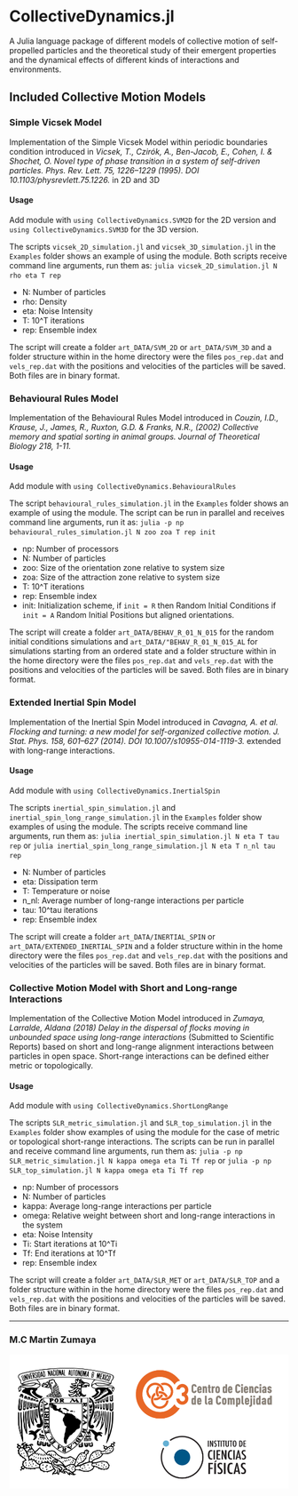 # CollectiveDynamics.jl

A Julia language package of different models of collective motion of self-propelled particles and the theoretical study of their emergent properties and the dynamical effects of different kinds of interactions and environments.

## Included Collective Motion Models

### Simple Vicsek Model
Implementation of the Simple Vicsek Model within periodic boundaries condition introduced in *Vicsek, T., Czirók, A., Ben-Jacob, E., Cohen, I. & Shochet, O. Novel type of phase transition in a system of self-driven particles. Phys. Rev. Lett. 75, 1226–1229 (1995). DOI 10.1103/physrevlett.75.1226.* in 2D and 3D

#### Usage

Add module with `using CollectiveDynamics.SVM2D` for the 2D version and `using CollectiveDynamics.SVM3D` for the 3D version.

The scripts `vicsek_2D_simulation.jl` and `vicsek_3D_simulation.jl` in the `Examples` folder shows an example of using the module. Both scripts receive command line arguments, run them as: `julia vicsek_2D_simulation.jl N rho eta T rep`

* N: Number of particles
* rho: Density
* eta: Noise Intensity
* T:      10^T iterations
* rep:    Ensemble index

The script will create a folder `art_DATA/SVM_2D` or `art_DATA/SVM_3D` and a folder structure within in the home directory were the files `pos_rep.dat` and `vels_rep.dat` with the positions and velocities of the particles will be saved. Both files are in binary format.

### Behavioural Rules Model
Implementation of the Behavioural Rules Model introduced in *Couzin, I.D., Krause, J., James, R., Ruxton, G.D. & Franks, N.R., (2002) Collective memory and spatial sorting in animal groups. Journal of Theoretical Biology 218, 1-11.*

#### Usage

Add module with `using CollectiveDynamics.BehaviouralRules`

The script `behavioural_rules_simulation.jl` in the `Examples` folder shows an example of using the module. The script can be run in parallel and receives command line arguments, run it as: `julia -p np behavioural_rules_simulation.jl N zoo zoa T rep init`

* np: Number of processors
* N: Number of particles
* zoo: Size of the orientation zone relative to system size
* zoa: Size of the attraction zone relative to system size
* T:      10^T iterations
* rep:    Ensemble index
* init: Initialization scheme, if `init = R` then Random Initial Conditions if `init = A` Random Initial Positions but aligned orientations.

The script will create a folder `art_DATA/BEHAV_R_01_N_015` for the random initial conditions simulations and `art_DATA/"BEHAV_R_01_N_015_AL` for simulations starting from an ordered state and a folder structure within in the home directory were the files `pos_rep.dat` and `vels_rep.dat` with the positions and velocities of the particles will be saved. Both files are in binary format.

### Extended Inertial Spin Model
Implementation of the Inertial Spin Model introduced in *Cavagna, A. et al. Flocking and turning: a new model for self-organized collective motion. J. Stat. Phys. 158, 601–627 (2014). DOI 10.1007/s10955-014-1119-3.* extended with long-range interactions.

#### Usage

Add module with `using CollectiveDynamics.InertialSpin`

The scripts `inertial_spin_simulation.jl` and `inertial_spin_long_range_simulation.jl` in the `Examples` folder show examples of using the module. The scripts receive command line arguments, run them as: `julia inertial_spin_simulation.jl N eta T tau rep` or `julia inertial_spin_long_range_simulation.jl N eta T n_nl tau rep`

* N: Number of particles
* eta: Dissipation term
* T: Temperature or noise
* n_nl: Average number of long-range interactions per particle
* tau: 10^tau iterations
* rep:    Ensemble index

The script will create a folder `art_DATA/INERTIAL_SPIN` or `art_DATA/EXTENDED_INERTIAL_SPIN` and a folder structure within in the home directory were the files `pos_rep.dat` and `vels_rep.dat` with the positions and velocities of the particles will be saved. Both files are in binary format.


### Collective Motion Model with Short and Long-range Interactions
Implementation of the Collective Motion Model introduced in *Zumaya, Larralde, Aldana (2018) Delay in the dispersal of
	flocks moving in unbounded space using long-range interactions* (Submitted to Scientific Reports) based on short and long-range alignment interactions between particles in open space. Short-range interactions can be defined either metric or topologically. 

#### Usage

Add module with `using CollectiveDynamics.ShortLongRange`

The scripts `SLR_metric_simulation.jl` and `SLR_top_simulation.jl` in the `Examples` folder show examples of using the module for the case of metric or topological short-range interactions. The scripts can be run in parallel and receive command line arguments, run them as: `julia -p np SLR_metric_simulation.jl N kappa omega eta Ti Tf rep` or `julia -p np SLR_top_simulation.jl N kappa omega eta Ti Tf rep`

* np: Number of processors
* N: Number of particles
* kappa: Average long-range interactions per particle
* omega: Relative weight between short and long-range interactions in the system
* eta: Noise Intensity
* Ti: Start iterations at 10^Ti
* Tf: End iterations at 10^Tf
* rep: Ensemble index

The script will create a folder `art_DATA/SLR_MET` or `art_DATA/SLR_TOP` and a folder structure within in the home directory were the files `pos_rep.dat` and `vels_rep.dat` with the positions and velocities of the particles will be saved. Both files are in binary format.

---

### M.C Martin Zumaya

![logos](doc/logos.png)
